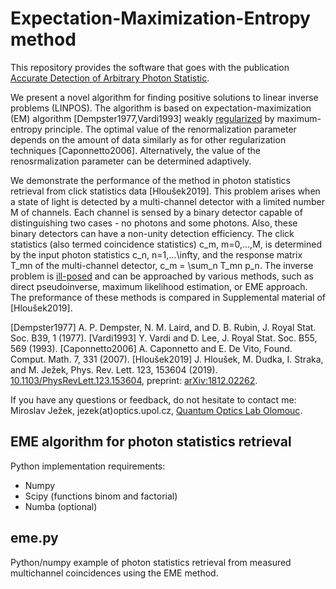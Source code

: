 # Expectation-Maximization-Entropy method

This repository provides the software that goes with the publication [Accurate Detection of Arbitrary Photon Statistic](https://journals.aps.org/prl/abstract/10.1103/PhysRevLett.123.153604).

We present a novel algorithm for finding positive solutions to linear inverse problems (LINPOS).
The algorithm is based on expectation-maximization (EM) algorithm [Dempster1977,Vardi1993] weakly [regularized](https://en.wikipedia.org/wiki/Regularization_(mathematics)) by maximum-entropy principle.
The optimal value of the renormalization parameter depends on the amount of data similarly as for other regularization techniques [Caponnetto2006].
Alternatively, the value of the renosrmalization parameter can be determined adaptively.

We demonstrate the performance of the method in photon statistics retrieval from click statistics data [Hloušek2019].
This problem arises when a state of light is detected by a multi-channel detector with a limited number M of channels.
Each channel is sensed by a binary detector capable of distinguishing two cases - no photons and some photons.
Also, these binary detectors can have a non-unity detection efficiency.
The click statistics (also termed coincidence statistics) c_m, m=0,...,M,
is determined by the input photon statistics c_n, n=1,...\infty,
and the response matrix T_mn of the multi-channel detector, c_m = \sum_n T_mn p_n.
The inverse problem is [ill-posed](https://en.wikipedia.org/wiki/Well-posed_problem) and can be approached by various methods, such as direct pseudoinverse, maximum likelihood estimation, or EME approach. The preformance of these methods is compared in Supplemental material of [Hloušek2019].

[Dempster1977]  A. P. Dempster, N. M. Laird, and D. B. Rubin, J. Royal Stat. Soc. B39, 1 (1977).
[Vardi1993]  Y. Vardi and D. Lee, J. Royal Stat. Soc. B55, 569 (1993).
[Caponnetto2006] A. Caponnetto and E. De Vito, Found. Comput. Math. 7, 331 (2007).
[Hloušek2019] J. Hloušek, M. Dudka, I. Straka, and M. Ježek, Phys. Rev. Lett. 123, 153604 (2019). [10.1103/PhysRevLett.123.153604](https://doi.org/10.1103/PhysRevLett.123.153604), preprint: [arXiv:1812.02262](https://arxiv.org/abs/1812.02262).

If you have any questions or feedback, do not hesitate to contact me: Miroslav Ježek, jezek(at)optics.upol.cz, [Quantum Optics Lab Olomouc](http://quantum.opticsolomouc.org/).

## EME algorithm for photon statistics retrieval

Python implementation requirements:
- Numpy
- Scipy (functions binom and factorial)
- Numba (optional)

## eme.py

Python/numpy example of photon statistics retrieval from measured multichannel coincidences using the EME method.
